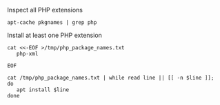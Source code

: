 Inspect all PHP extensions

```shell
apt-cache pkgnames | grep php
```

Install at least one PHP extension

```shell
cat <<-EOF >/tmp/php_package_names.txt
   php-xml

EOF

cat /tmp/php_package_names.txt | while read line || [[ -n $line ]];
do
   apt install $line
done
```
